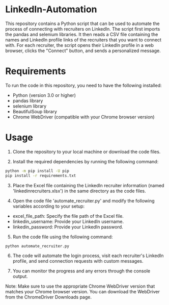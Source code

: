 # LinkedIn-Automation
This repository contains a Python script that can be used to automate the process of connecting with recruiters on LinkedIn. The script first imports the pandas and selenium libraries. It then reads a CSV file containing the names and LinkedIn profile links of the recruiters that you want to connect with. For each recruiter, the script opens their LinkedIn profile in a web browser, clicks the "Connect" button, and sends a personalized message.

# Requirements
To run the code in this repository, you need to have the following installed:

* Python (version 3.0 or higher)
* pandas library
* selenium library
* BeautifulSoup library
* Chrome WebDriver (compatible with your Chrome browser version)

# Usage
1. Clone the repository to your local machine or download the code files.

2. Install the required dependencies by running the following command:
```bash
python -m pip install -U pip
pip install -r requirements.txt
```
3. Place the Excel file containing the LinkedIn recruiter information (named 'linkedinrecruiters.xlsx') in the same directory as the code files.

4. Open the code file 'automate_recruiter.py' and modify the following variables according to your setup:

* excel_file_path: Specify the file path of the Excel file.
* linkedin_username: Provide your LinkedIn username.
* linkedin_password: Provide your LinkedIn password.
5. Run the code file using the following command:
```bash
python automate_recruiter.py
```
6. The code will automate the login process, visit each recruiter's LinkedIn profile, and send connection requests with custom messages.

7. You can monitor the progress and any errors through the console output.

Note: Make sure to use the appropriate Chrome WebDriver version that matches your Chrome browser version. You can download the WebDriver from the ChromeDriver Downloads page.
